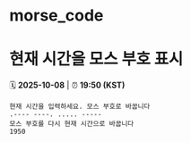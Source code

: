 # morse_code
# 현재 시간을 모스 부호 표시
<!-- MORSE_TIME_START -->
🗓️ **2025-10-08** | ⏰ **19:50 (KST)**

```
현재 시간을 입력하세요. 모스 부호로 바꿉니다
.---- ----. ..... -----
모스 부호를 다시 현재 시간으로 바꿉니다
1950
```
<!-- MORSE_TIME_END -->
